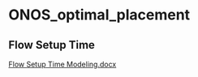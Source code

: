 # ONOS_optimal_placement
## Flow Setup Time
[Flow Setup Time Modeling.docx](https://github.com/KKKKKXY/ONOS_optimal_placement/files/12064431/Flow.Setup.Time.Modeling.docx)
